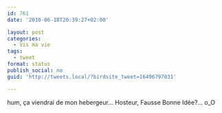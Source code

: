 ```yaml
---
id: 761
date: '2010-06-18T20:39:27+02:00'

layout: post
categories:
  - Vis ma vie
tags:
  - tweet
format: status
publish_social: no
guid: 'http://tweets.local/?birdsite_tweet=16496797031'

---
```


hum, ça viendrai de mon hebergeur… Hosteur, Fausse Bonne Idée?… o\_O